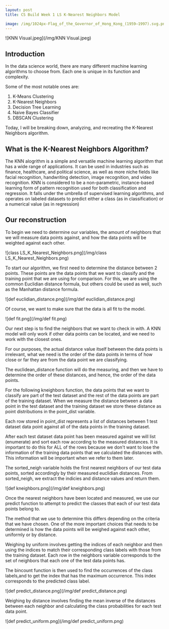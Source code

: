 ```yaml
---
layout: post
title: CS Build Week 1 LS K-Nearest Neighbors Model

image: /img/1024px-Flag_of_the_Governor_of_Hong_Kong_(1959–1997).svg.png
---
```


![KNN Visual.jpeg](/img/KNN Visual.jpeg)

## Introduction
  In the data science world, there are many different machine learning algorithms to choose from. Each one is unique in its function and complexity. 

Some of the most notable ones are:
  1) K-Means Clustering
  2) K-Nearest Neighbors
  3) Decision Tree Learning
  4) Naive Bayes Classifier
  5) DBSCAN Clustering
  
Today, I will be breaking down, analyzing, and recreating the K-Nearest Neighbors algorithm.


## What is the K-Nearest Neighbors Algorithm?
  The KNN alogrithm is a simple and versatile machine learning algorithm that has a wide range of applications. It can be used in industries such as finance, healthcare, and political science, as well as more niche fields like facial recognition, handwriting detection, image recognition, and video recognition. KNN is considered to be a non-parametric, instance-based learning form of pattern recognition used for both classification and regression. It falls under the umbrella of supervised learning algorithms, and operates on labeled datasets to predict either a class (as in classification) or a numerical value (as in regression)


## Our reconstruction
  To begin we need to determine our variables, the amount of neighbors that we will measure data points against, and how the data points will be weighted against each other.

  ![class LS_K_Nearest_Neighbors.png](/img/class LS_K_Nearest_Neighbors.png)


  To start our algorithm, we first need to determine the distance between 2 points. These points are the data points that we want to classify and the training point that we are using for comparison. For this, we are using the common Euclidian distance formula, but others could be used as well, such as the Manhattan distance formula.
 
  ![def euclidian_distance.png](/img/def euclidian_distance.png)


  Of course, we want to make sure that the data is all fit to the model.
 
  ![def fit.png](/img/def fit.png)
 

  Our next step is to find the neighbors that we want to check in with. A KNN model will only work if other data points can be located, and we need to work with the closest ones.
  
  For our purposes, the actual distance value itself between the data points is irrelevant, what we need is the order of the data points in terms of how close or far they are from the data point we are classifying.
  
  The euclidean_distance function will do the measuring, and then we have to determine the order of these distances, and hence, the order of the data points.

  For the following kneighbors function, the data points that we want to classify are part of the test dataset and the rest of the data points are part of the training dataset. When we measure the distance between a data point in the test dataset and the training dataset we store these distance as point distributions in the point_dist variable.
  
  Each row stored in point_dist represents a list of distances between 1 test dataset data point against all of the data points in the training dataset.
  
  After each test dataset data point has been measured against we will list (enumerate) and sort each row according to the measured distances. It is important to do this for ALL of the rows because we don't want to lose the information of the training data points that we calculated the distances with. This information will be important when we refer to them later.

  The sorted_neigh variable holds the first nearest neighbors of our test data points, sorted accordingly by their measured euclidian distances. From sorted_neigh, we extract the indicies and distance values and return them.

  ![def kneighbors.png](/img/def kneighbors.png)


  Once the nearest neighbors have been located and measured, we use our predict function to attempt to predict the classes that each of our test data points belong to. 
  
  The method that we use to determine this differs depending on the criteria that we have chosen. One of the more important choices that needs to be determined is how the data points will be weighed against each other, uniformly or by distance.

  Weighing by uniform involves getting the indices of each neighbor and then using the indices to match their corresponding class labels with those from the training dataset. Each row in the neighbors variable corresponds to the set of neighbors that each one of the test data points has.

  The bincount function is then used to find the occurrences of the class labels,and to get the index that has the maximum occurrence. This index corresponds to the predicted class label.

  ![def predict_distance.png](/img/def predict_distance.png)


  Weighing by distance involves finding the mean inverse of the distances between each neighbor and calculating the class probabilities for each test data point.

  ![def predict_uniform.png](/img/def predict_uniform.png)
